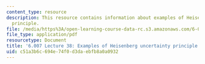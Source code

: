 ```yaml
---
content_type: resource
description: This resource contains information about examples of Heisenberg uncertainty
  principle.
file: /media/https%3A/open-learning-course-data-rc.s3.amazonaws.com/6-007-electromagnetic-energy-from-motors-to-lasers-spring-2011/c51a3b6c694e74f0d3daebfb8a0a0932_MIT6_007S11_lec38.pdf
file_type: application/pdf
resourcetype: Document
title: '6.007 Lecture 38: Examples of Heisenberg uncertainty principle'
uid: c51a3b6c-694e-74f0-d3da-ebfb8a0a0932
---
```

